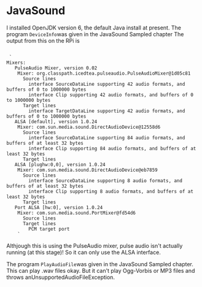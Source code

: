 #  JavaSound 

I installed OpenJDK version 6, the default Java install at present.
      The program
 `DeviceInfo`was  given in the JavaSound Sampled chapter
      The output from this on the RPi is
```

 `
Mixers:
   PulseAudio Mixer, version 0.02
    Mixer: org.classpath.icedtea.pulseaudio.PulseAudioMixer@1d05c81
      Source lines
        interface SourceDataLine supporting 42 audio formats, and buffers of 0 to 1000000 bytes
        interface Clip supporting 42 audio formats, and buffers of 0 to 1000000 bytes
      Target lines
        interface TargetDataLine supporting 42 audio formats, and buffers of 0 to 1000000 bytes
   ALSA [default], version 1.0.24
    Mixer: com.sun.media.sound.DirectAudioDevice@12558d6
      Source lines
        interface SourceDataLine supporting 84 audio formats, and buffers of at least 32 bytes
        interface Clip supporting 84 audio formats, and buffers of at least 32 bytes
      Target lines
   ALSA [plughw:0,0], version 1.0.24
    Mixer: com.sun.media.sound.DirectAudioDevice@eb7859
      Source lines
        interface SourceDataLine supporting 8 audio formats, and buffers of at least 32 bytes
        interface Clip supporting 8 audio formats, and buffers of at least 32 bytes
      Target lines
   Port ALSA [hw:0], version 1.0.24
    Mixer: com.sun.media.sound.PortMixer@fd54d6
      Source lines
      Target lines
        PCM target port
	`

```
Althjough this is using the PulseAudio mixer, pulse audio isn't actually running
      (at this stage)!
      So it can only use the ALSA interface.

The program
 `PlayAudioFile`was  given in the JavaSound Sampled chapter.
      This can play .wav files okay. But it can't play Ogg-Vorbis or MP3 files and throws
      anUnsupportedAudioFileException.

